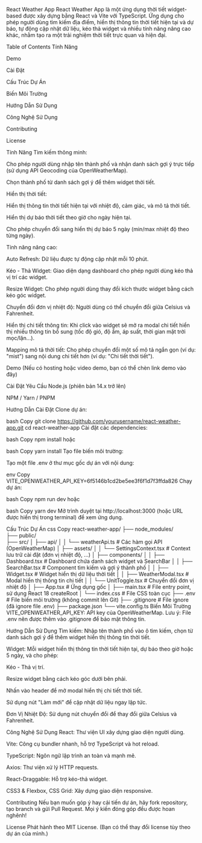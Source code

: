 React Weather App
React Weather App là một ứng dụng thời tiết widget-based được xây dựng bằng React và Vite với TypeScript. Ứng dụng cho phép người dùng tìm kiếm địa điểm, hiển thị thông tin thời tiết hiện tại và dự báo, tự động cập nhật dữ liệu, kéo thả widget và nhiều tính năng nâng cao khác, nhằm tạo ra một trải nghiệm thời tiết trực quan và hiện đại.

Table of Contents
Tính Năng

Demo

Cài Đặt

Cấu Trúc Dự Án

Biến Môi Trường

Hướng Dẫn Sử Dụng

Công Nghệ Sử Dụng

Contributing

License

Tính Năng
Tìm kiếm thông minh:

Cho phép người dùng nhập tên thành phố và nhận danh sách gợi ý trực tiếp (sử dụng API Geocoding của OpenWeatherMap).

Chọn thành phố từ danh sách gợi ý để thêm widget thời tiết.

Hiển thị thời tiết:

Hiển thị thông tin thời tiết hiện tại với nhiệt độ, cảm giác, và mô tả thời tiết.

Hiển thị dự báo thời tiết theo giờ cho ngày hiện tại.

Cho phép chuyển đổi sang hiển thị dự báo 5 ngày (min/max nhiệt độ theo từng ngày).

Tính năng nâng cao:

Auto Refresh: Dữ liệu được tự động cập nhật mỗi 10 phút.

Kéo - Thả Widget: Giao diện dạng dashboard cho phép người dùng kéo thả vị trí các widget.

Resize Widget: Cho phép người dùng thay đổi kích thước widget bằng cách kéo góc widget.

Chuyển đổi đơn vị nhiệt độ: Người dùng có thể chuyển đổi giữa Celsius và Fahrenheit.

Hiển thị chi tiết thông tin: Khi click vào widget sẽ mở ra modal chi tiết hiển thị nhiều thông tin bổ sung (tốc độ gió, độ ẩm, áp suất, thời gian mặt trời mọc/lặn…).

Mapping mô tả thời tiết: Cho phép chuyển đổi một số mô tả ngắn gọn (ví dụ: "mist") sang nội dung chi tiết hơn (ví dụ: "Chi tiết thời tiết").

Demo
(Nếu có hosting hoặc video demo, bạn có thể chèn link demo vào đây)

Cài Đặt
Yêu Cầu
Node.js (phiên bản 14.x trở lên)

NPM / Yarn / PNPM

Hướng Dẫn Cài Đặt
Clone dự án:

bash
Copy
git clone https://github.com/yourusername/react-weather-app.git
cd react-weather-app
Cài đặt các dependencies:

bash
Copy
npm install
hoặc

bash
Copy
yarn install
Tạo file biến môi trường:

Tạo một file .env ở thư mục gốc dự án với nội dung:

env
Copy
VITE_OPENWEATHER_API_KEY=6f5146b1cd2be5ee3f6f1d7f3ffda826
Chạy dự án:

bash
Copy
npm run dev
hoặc

bash
Copy
yarn dev
Mở trình duyệt tại http://localhost:3000 (hoặc URL được hiển thị trong terminal) để xem ứng dụng.

Cấu Trúc Dự Án
css
Copy
react-weather-app/
├── node_modules/                
├── public/                      
├── src/
│   ├── api/
│   │   └── weatherApi.ts        # Các hàm gọi API (OpenWeatherMap)
│   ├── assets/
│   │   └── SettingsContext.tsx  # Context lưu trữ cài đặt (đơn vị nhiệt độ, ...) 
│   ├── components/
│   │   ├── Dashboard.tsx        # Dashboard chứa danh sách widget và SearchBar
│   │   ├── SearchBar.tsx        # Component tìm kiếm và gợi ý thành phố
│   │   ├── Widget.tsx           # Widget hiển thị dữ liệu thời tiết
│   │   ├── WeatherModal.tsx     # Modal hiển thị thông tin chi tiết
│   │   └── UnitToggle.tsx       # Chuyển đổi đơn vị nhiệt độ
│   ├── App.tsx                  # Ứng dụng gốc
│   ├── main.tsx                 # File entry point, sử dụng React 18 createRoot
│   └── index.css                # File CSS toàn cục
├── .env                         # File biến môi trường (không commit lên Git)
├── .gitignore                   # File ignore (đã ignore file .env)
├── package.json
└── vite.config.ts
Biến Môi Trường
VITE_OPENWEATHER_API_KEY:
API key của OpenWeatherMap.
Lưu ý: File .env nên được thêm vào .gitignore để bảo mật thông tin.

Hướng Dẫn Sử Dụng
Tìm kiếm:
Nhập tên thành phố vào ô tìm kiếm, chọn từ danh sách gợi ý để thêm widget hiển thị thông tin thời tiết.

Widget:
Mỗi widget hiển thị thông tin thời tiết hiện tại, dự báo theo giờ hoặc 5 ngày, và cho phép:

Kéo - Thả vị trí.

Resize widget bằng cách kéo góc dưới bên phải.

Nhấn vào header để mở modal hiển thị chi tiết thời tiết.

Sử dụng nút "Làm mới" để cập nhật dữ liệu ngay lập tức.

Đơn Vị Nhiệt Độ:
Sử dụng nút chuyển đổi để thay đổi giữa Celsius và Fahrenheit.

Công Nghệ Sử Dụng
React: Thư viện UI xây dựng giao diện người dùng.

Vite: Công cụ bundler nhanh, hỗ trợ TypeScript và hot reload.

TypeScript: Ngôn ngữ lập trình an toàn và mạnh mẽ.

Axios: Thư viện xử lý HTTP requests.

React-Draggable: Hỗ trợ kéo-thả widget.

CSS3 & Flexbox, CSS Grid: Xây dựng giao diện responsive.

Contributing
Nếu bạn muốn góp ý hay cải tiến dự án, hãy fork repository, tạo branch và gửi Pull Request. Mọi ý kiến đóng góp đều được hoan nghênh!

License
Phát hành theo MIT License.
(Bạn có thể thay đổi license tùy theo dự án của mình.)

